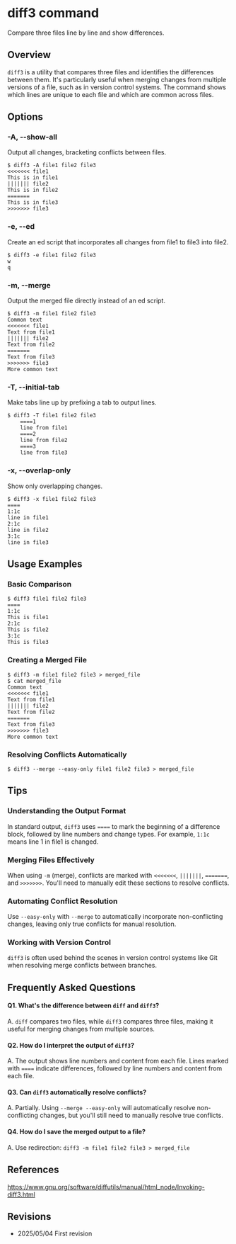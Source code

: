 # diff3 command

Compare three files line by line and show differences.

## Overview

`diff3` is a utility that compares three files and identifies the differences between them. It's particularly useful when merging changes from multiple versions of a file, such as in version control systems. The command shows which lines are unique to each file and which are common across files.

## Options

### **-A, --show-all**

Output all changes, bracketing conflicts between files.

```console
$ diff3 -A file1 file2 file3
<<<<<<< file1
This is in file1
||||||| file2
This is in file2
======= 
This is in file3
>>>>>>> file3
```

### **-e, --ed**

Create an ed script that incorporates all changes from file1 to file3 into file2.

```console
$ diff3 -e file1 file2 file3
w
q
```

### **-m, --merge**

Output the merged file directly instead of an ed script.

```console
$ diff3 -m file1 file2 file3
Common text
<<<<<<< file1
Text from file1
||||||| file2
Text from file2
=======
Text from file3
>>>>>>> file3
More common text
```

### **-T, --initial-tab**

Make tabs line up by prefixing a tab to output lines.

```console
$ diff3 -T file1 file2 file3
	====1
	line from file1
	====2
	line from file2
	====3
	line from file3
```

### **-x, --overlap-only**

Show only overlapping changes.

```console
$ diff3 -x file1 file2 file3
====
1:1c
line in file1
2:1c
line in file2
3:1c
line in file3
```

## Usage Examples

### Basic Comparison

```console
$ diff3 file1 file2 file3
====
1:1c
This is file1
2:1c
This is file2
3:1c
This is file3
```

### Creating a Merged File

```console
$ diff3 -m file1 file2 file3 > merged_file
$ cat merged_file
Common text
<<<<<<< file1
Text from file1
||||||| file2
Text from file2
=======
Text from file3
>>>>>>> file3
More common text
```

### Resolving Conflicts Automatically

```console
$ diff3 --merge --easy-only file1 file2 file3 > merged_file
```

## Tips

### Understanding the Output Format

In standard output, `diff3` uses `====` to mark the beginning of a difference block, followed by line numbers and change types. For example, `1:1c` means line 1 in file1 is changed.

### Merging Files Effectively

When using `-m` (merge), conflicts are marked with `<<<<<<<`, `|||||||`, `=======`, and `>>>>>>>`. You'll need to manually edit these sections to resolve conflicts.

### Automating Conflict Resolution

Use `--easy-only` with `--merge` to automatically incorporate non-conflicting changes, leaving only true conflicts for manual resolution.

### Working with Version Control

`diff3` is often used behind the scenes in version control systems like Git when resolving merge conflicts between branches.

## Frequently Asked Questions

#### Q1. What's the difference between `diff` and `diff3`?
A. `diff` compares two files, while `diff3` compares three files, making it useful for merging changes from multiple sources.

#### Q2. How do I interpret the output of `diff3`?
A. The output shows line numbers and content from each file. Lines marked with `====` indicate differences, followed by line numbers and content from each file.

#### Q3. Can `diff3` automatically resolve conflicts?
A. Partially. Using `--merge --easy-only` will automatically resolve non-conflicting changes, but you'll still need to manually resolve true conflicts.

#### Q4. How do I save the merged output to a file?
A. Use redirection: `diff3 -m file1 file2 file3 > merged_file`

## References

https://www.gnu.org/software/diffutils/manual/html_node/Invoking-diff3.html

## Revisions

- 2025/05/04 First revision